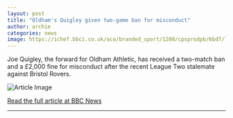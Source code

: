 ```yaml
---
layout: post
title: "Oldham's Quigley given two-game ban for misconduct"
author: archie
categories: news
image: https://ichef.bbci.co.uk/ace/branded_sport/1200/cpsprodpb/6bd7/live/39b69660-89a2-11f0-9a26-53a7b49d8dfd.jpg
---
```

Joe Quigley, the forward for Oldham Athletic, has received a two-match ban and a £2,000 fine for misconduct after the recent League Two stalemate against Bristol Rovers.

![Article Image](https://ichef.bbci.co.uk/ace/branded_sport/1200/cpsprodpb/6bd7/live/39b69660-89a2-11f0-9a26-53a7b49d8dfd.jpg)

[Read the full article at BBC News](https://www.bbc.com/sport/football/articles/cderyp83znjo?at_medium=RSS&at_campaign=rss)

---
